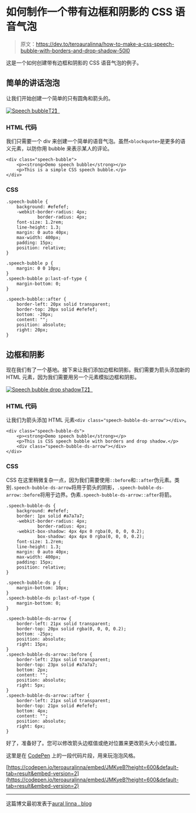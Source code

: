 # 如何制作一个带有边框和阴影的 CSS 语音气泡

> 原文：<https://dev.to/teroauralinna/how-to-make-a-css-speech-bubble-with-borders-and-drop-shadow-50l0>

这是一个如何创建带有边框和阴影的 CSS 语音气泡的例子。

## 简单的讲话泡泡

让我们开始创建一个简单的只有圆角和箭头的。

[![Speech bubble](img/40af14023f7c9e32971f83d64f93d12d.png)T2】](//images.contentful.com/nj2caiz7hkjw/6XUvlRC9HiYM62ameWM6gk/cc869ec173b44095efe3aecd09302b39/speech-bubble.png)

### HTML 代码

我们只需要一个 div 来创建一个简单的语音气泡。虽然`<blockquote>`是更多的语义元素，以防你用 bubble 来表示某人的评论。

```
<div class="speech-bubble">
    <p><strong>Demo speech bubble</strong></p>
    <p>This is a simple CSS speech bubble.</p>
</div> 
```

### CSS

```
.speech-bubble {
    background: #efefef;
    -webkit-border-radius: 4px;
            border-radius: 4px;
    font-size: 1.2rem;
    line-height: 1.3;
    margin: 0 auto 40px;
    max-width: 400px;
    padding: 15px;
    position: relative;
}

.speech-bubble p {
    margin: 0 0 10px;
}
.speech-bubble p:last-of-type {
    margin-bottom: 0;
}

.speech-bubble::after {
    border-left: 20px solid transparent;
    border-top: 20px solid #efefef;
    bottom: -20px;
    content: "";
    position: absolute;
    right: 20px;
} 
```

## 边框和阴影

现在我们有了一个基地。接下来让我们添加边框和阴影。我们需要为箭头添加新的 HTML 元素，因为我们需要用另一个元素模拟边框和阴影。

[![Speech bubble drop shadow](img/f443641378e9798dfbd6bb353ff8c3b4.png)T2】](//images.contentful.com/nj2caiz7hkjw/6puvO98aliM0ksY22K2OAI/07ebcc20e8fb18aafc7f114fee80b4ab/speech-bubble-ds.png)

### HTML 代码

让我们为箭头添加 HTML 元素`<div class="speech-bubble-ds-arrow"></div>`。

```
<div class="speech-bubble-ds">
    <p><strong>Demo speech bubble</strong></p>
    <p>This is CSS speech bubble with borders and drop shadow.</p>
    <div class="speech-bubble-ds-arrow"></div>
</div> 
```

### CSS

CSS 在这里稍微复杂一点，因为我们需要使用`::before`和`::after`伪元素。类别`.speech-bubble-ds-arrow`将用于箭头的阴影，`.speech-bubble-ds-arrow::before`将用于边界。伪素`.speech-bubble-ds-arrow::after`将箭。

```
.speech-bubble-ds {
    background: #efefef;
    border: 1px solid #a7a7a7;
    -webkit-border-radius: 4px;
            border-radius: 4px;
    -webkit-box-shadow: 4px 4px 0 rgba(0, 0, 0, 0.2);
            box-shadow: 4px 4px 0 rgba(0, 0, 0, 0.2);
    font-size: 1.2rem;
    line-height: 1.3;
    margin: 0 auto 40px;
    max-width: 400px;
    padding: 15px;
    position: relative;
}

.speech-bubble-ds p {
    margin-bottom: 10px;
}
.speech-bubble-ds p:last-of-type {
    margin-bottom: 0;
}

.speech-bubble-ds-arrow {
    border-left: 21px solid transparent;
    border-top: 20px solid rgba(0, 0, 0, 0.2);
    bottom: -25px;
    position: absolute;
    right: 15px;
}
.speech-bubble-ds-arrow::before {
    border-left: 23px solid transparent;
    border-top: 23px solid #a7a7a7;
    bottom: 2px;
    content: "";
    position: absolute;
    right: 5px;
}
.speech-bubble-ds-arrow::after {
    border-left: 21px solid transparent;
    border-top: 21px solid #efefef;
    bottom: 4px;
    content: "";
    position: absolute;
    right: 6px;
} 
```

好了，准备好了。您可以修改箭头边框值或绝对位置来更改箭头大小或位置。

这里是在 [CodePen](https://codepen.io/teroauralinna/pen/JMKyeB) 上的一段代码片段，用来玩泡泡风格。

[https://codepen.io/teroauralinna/embed/JMKyeB?height=600&default-tab=result&embed-version=2](https://codepen.io/teroauralinna/embed/JMKyeB?height=600&default-tab=result&embed-version=2)

* * *

这篇博文最初发表于[aural linna . blog](https://auralinna.blog/post/2017/how-to-make-a-css-speech-bubble-with-borders-and-drop-shadow)